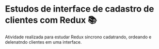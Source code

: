 # Estudos de interface de cadastro de clientes com Redux :books:

Atividade realizada para estudar Redux sincrono cadatrando, ordeando e delenatndo clientes em uma interface.

